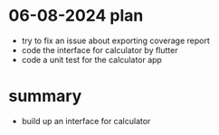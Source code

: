 # 06-08-2024 plan
- try to fix an issue about exporting coverage report
- code the interface for calculator by flutter
- code a unit test for the calculator app

# summary
- build up an interface for calculator